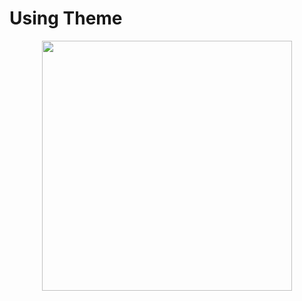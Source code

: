 # Using Theme

<p align="center">
    <img src="https://user-images.githubusercontent.com/56961917/190868492-11118c64-8f18-434f-b614-576ed02e9527.png" width="400">
</p>